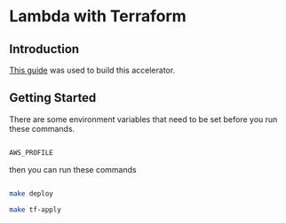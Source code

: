 # Lambda with Terraform

## Introduction

[This guide](https://learn.hashicorp.com/terraform/aws/lambda-api-gateway) was used to build this accelerator.

## Getting Started

There are some environment variables that need to be set before you run these commands.

```sh

AWS_PROFILE

```

then you can run these commands

```sh

make deploy

make tf-apply

```

